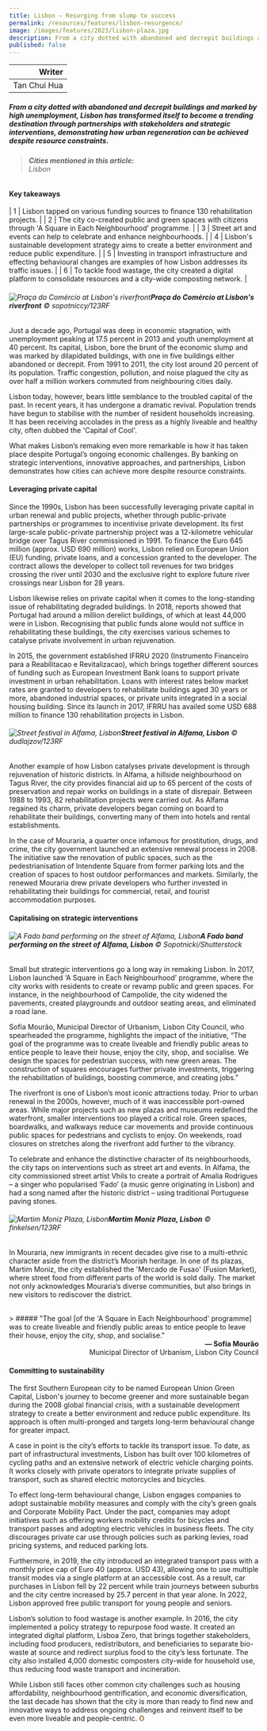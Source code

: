 ```yaml
---
title: Lisbon – Resurging from slump to success
permalink: /resources/features/lisbon-resurgence/
image: /images/features/2023/lisbon-plaza.jpg
description: From a city dotted with abandoned and decrepit buildings and marked by high unemployment, Lisbon has transformed itself to become a trending destination through partnerships with stakeholders and strategic interventions, demonstrating how urban regeneration can be achieved despite resource constraints. 
published: false
---
```


| Writer | 
| ---: |
| Tan Chui Hua |

##### From a city dotted with abandoned and decrepit buildings and marked by high unemployment, Lisbon has transformed itself to become a trending destination through partnerships with stakeholders and strategic interventions, demonstrating how urban regeneration can be achieved despite resource constraints. 

> ###### **Cities mentioned in this article:** <br> Lisbon 

#### **Key takeaways**

| 1 | Lisbon tapped on various funding sources to finance 130 rehabilitation projects. |
| 2 | The city co-created public and green spaces with citizens through 'A Square in Each Neighbourhood' programme. |
| 3 | Street art and events can help to celebrate and enhance neighbourhoods. |
| 4 | Lisbon's sustainable development strategy aims to create a better environment and reduce public expenditure. |
| 5 | Investing in transport infrastructure and effecting behavioural changes are examples of how Lisbon addresses its traffic issues. |
| 6 | To tackle food wastage, the city created a digital platform to consolidate resources and a city-wide composting network. |

###### ![Praça do Comércio at Lisbon's riverfront](/images/features/2023/lisbon-plaza.jpg/)**Praça do Comércio at Lisbon's riverfront** © sopotniccy/123RF

Just a decade ago, Portugal was deep in economic stagnation, with unemployment peaking at 17.5 percent in 2013 and youth unemployment at 40 percent. Its capital, Lisbon, bore the brunt of the economic slump and was marked by dilapidated buildings, with one in five buildings either abandoned or decrepit. From 1991 to 2011, the city lost around 20 percent of its population. Traffic congestion, pollution, and noise plagued the city as over half a million workers commuted from neighbouring cities daily. 

Lisbon today, however, bears little semblance to the troubled capital of the past. In recent years, it has undergone a dramatic revival. Population trends have begun to stabilise with the number of resident households increasing. It has been receiving accolades in the press as a highly liveable and healthy city, often dubbed the 'Capital of Cool'. 

What makes Lisbon’s remaking even more remarkable is how it has taken place despite Portugal’s ongoing economic challenges. By banking on strategic interventions, innovative approaches, and partnerships, Lisbon demonstrates how cities can achieve more despite resource constraints.  

#### **Leveraging private capital**

Since the 1990s, Lisbon has been successfully leveraging private capital in urban renewal and public projects, whether through public-private partnerships or programmes to incentivise private development. Its first large-scale public-private partnership project was a 12-kilometre vehicular bridge over Tagus River commissioned in 1991. To finance the Euro 645 million (approx. USD 690 million) works, Lisbon relied on European Union (EU) funding, private loans, and a concession granted to the developer. The contract allows the developer to collect toll revenues for two bridges crossing the river until 2030 and the exclusive right to explore future river crossings near Lisbon for 28 years.  

Lisbon likewise relies on private capital when it comes to the long-standing issue of rehabilitating degraded buildings. In 2018, reports showed that Portugal had around a million derelict buildings, of which at least 44,000 were in Lisbon. Recognising that public funds alone would not suffice in rehabilitating these buildings, the city exercises various schemes to catalyse private involvement in urban rejuvenation. 

In 2015, the government established IFRRU 2020 (Instrumento Financeiro para a Reabilitacao e Revitalizacao), which brings together different sources of funding such as European Investment Bank loans to support private investment in urban rehabilitation. Loans with interest rates below market rates are granted to developers to rehabilitate buildings aged 30 years or more, abandoned industrial spaces, or private units integrated in a social housing building. Since its launch in 2017, IFRRU has availed some USD 688 million to finance 130 rehabilitation projects in Lisbon.   

###### ![Street festival in Alfama, Lisbon](/images/features/2023/lisbon-alfama.jpg/)**Street festival in Alfama, Lisbon** © dudlajzov/123RF

Another example of how Lisbon catalyses private development is through rejuvenation of historic districts. In Alfama, a hillside neighbourhood on Tagus River, the city provides financial aid up to 65 percent of the costs of preservation and repair works on buildings in a state of disrepair. Between 1988 to 1993, 82 rehabilitation projects were carried out. As Alfama regained its charm, private developers began coming on board to rehabilitate their buildings, converting many of them into hotels and rental establishments.  

In the case of Mouraria, a quarter once infamous for prostitution, drugs, and crime, the city government launched an extensive renewal process in 2008. The initiative saw the renovation of public spaces, such as the pedestrianisation of Intendente Square from former parking lots and the creation of spaces to host outdoor performances and markets. Similarly, the renewed Mouraria drew private developers who further invested in rehabilitating their buildings for commercial, retail, and tourist accommodation purposes.  

#### **Capitalising on strategic interventions** 

###### ![A Fado band performing on the street of Alfama, Lisbon](/images/features/2023/alfama-fado.jpg/)**A Fado band performing on the street of Alfama, Lisbon** © Sopotnicki/Shutterstock

Small but strategic interventions go a long way in remaking Lisbon. In 2017, Lisbon launched ‘A Square in Each Neighbourhood’ programme, where the city works with residents to create or revamp public and green spaces. For instance, in the neighbourhood of Campolide, the city widened the pavements, created playgrounds and outdoor seating areas, and eliminated a road lane.  

Sofia Mourão, Municipal Director of Urbanism, Lisbon City Council, who spearheaded the programme, highlights the impact of the initiative, “The goal of the programme was to create liveable and friendly public areas to entice people to leave their house, enjoy the city, shop, and socialise. We design the spaces for pedestrian success, with new green areas. The construction of squares encourages further private investments, triggering the rehabilitation of buildings, boosting commerce, and creating jobs.” 

The riverfront is one of Lisbon’s most iconic attractions today. Prior to urban renewal in the 2000s, however, much of it was inaccessible port-owned areas. While major projects such as new plazas and museums redefined the waterfront, smaller interventions too played a critical role. Green spaces, boardwalks, and walkways reduce car movements and provide continuous public spaces for pedestrians and cyclists to enjoy. On weekends, road closures on stretches along the riverfront add further to the vibrancy.  

To celebrate and enhance the distinctive character of its neighbourhoods, the city taps on interventions such as street art and events. In Alfama, the city commissioned street artist Vhils to create a portrait of Amalia Rodrigues – a singer who popularised ‘Fado’ (a music genre originating in Lisbon) and had a song named after the historic district – using traditional Portuguese paving stones.  

###### ![Martim Moniz Plaza, Lisbon](/images/features/2023/lisbon-martim-moniz.jpg/)**Martim Moniz Plaza, Lisbon** © finkelsen/123RF

In Mouraria, new immigrants in recent decades give rise to a multi-ethnic character aside from the district’s Moorish heritage. In one of its plazas, Martim Moniz, the city established the 'Mercado de Fusao' (Fusion Market), where street food from different parts of the world is sold daily. The market not only acknowledges Mouraria’s diverse communities, but also brings in new visitors to rediscover the district. 

<br>
> ##### "The goal [of the 'A Square in Each Neighbourhood' programme] was to create liveable and friendly public areas to entice people to leave their house, enjoy the city, shop, and socialise."

<div align="right"><b>— Sofia Mourão</b> <br>Municipal Director of Urbanism, Lisbon City Council</div>

#### **Committing to sustainability**

The first Southern European city to be named European Union Green Capital, Lisbon's journey to become greener and more sustainable began during the 2008 global financial crisis, with a sustainable development strategy to create a better environment and reduce public expenditure. Its approach is often multi-pronged and targets long-term behavioural change for greater impact. 

A case in point is the city’s efforts to tackle its transport issue. To date, as part of infrastructural investments, Lisbon has built over 100 kilometres of cycling paths and an extensive network of electric vehicle charging points. It works closely with private operators to integrate private supplies of transport, such as shared electric motorcycles and bicycles.  

To effect long-term behavioural change, Lisbon engages companies to adopt sustainable mobility measures and comply with the city’s green goals and Corporate Mobility Pact. Under the pact, companies may adopt initiatives such as offering workers mobility credits for bicycles and transport passes and adopting electric vehicles in business fleets. The city discourages private car use through policies such as parking levies, road pricing systems, and reduced parking lots.

Furthermore, in 2019, the city introduced an integrated transport pass with a monthly price cap of Euro 40 (approx. USD 43), allowing one to use multiple transit modes via a single platform at an accessible cost. As a result, car purchases in Lisbon fell by 22 percent while train journeys between suburbs and the city centre increased by 25.7 percent in that year alone. In 2022, Lisbon approved free public transport for young people and seniors.  

Lisbon’s solution to food wastage is another example. In 2016, the city implemented a policy strategy to repurpose food waste. It created an integrated digital platform, Lisboa Zero, that brings together stakeholders, including food producers, redistributors, and beneficiaries to separate bio-waste at source and redirect surplus food to the city’s less fortunate. The city also installed 4,000 domestic composters city-wide for household use, thus reducing food waste transport and incineration.  

While Lisbon still faces other common city challenges such as housing affordability, neighbourhood gentrification, and economic diversification, the last decade has shown that the city is more than ready to find new and innovative ways to address ongoing challenges and reinvent itself to be even more liveable and people-centric. <b><font color="#967942">O</font></b>

